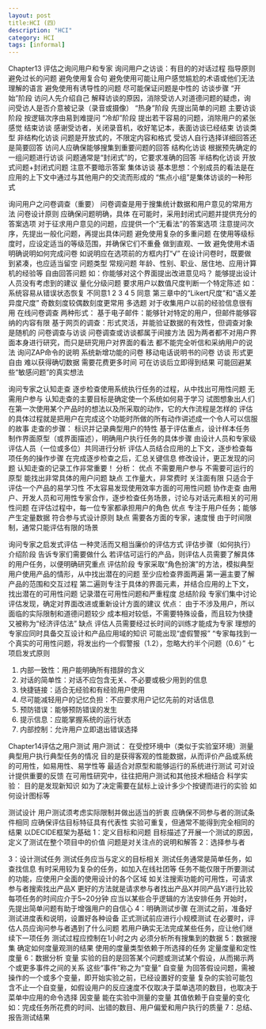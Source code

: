 ```yaml
---
layout: post
title:HCI (四）
description: "HCI"
category: HCI
tags: [informal]
---
```

Chapter13 评估之询问用户和专家
询问用户之访谈：有目的的对话过程
指导原则
避免过长的问题
避免使用复合句
避免使用可能让用户感觉尴尬的术语或他们无法理解的语言
避免使用有诱导性的问题
尽可能保证问题是中性的
访谈步骤
“开始”阶段
访问人先介绍自己
解释访谈的原因，消除受访人对道德问题的疑虑，询问受访人是否介意被记录（录音或摄像）
“热身”阶段
先提出简单的问题
主要访谈阶段
按逻辑次序由易到难提问
“冷却”阶段
提出若干容易的问题，消除用户的紧张感觉
结束访谈
感谢受访者，关闭录音机，收好笔记本，表面访谈已经结束
访谈类型
非结构化访谈
问题是开放式的，不限定内容和格式
受访人自行选择详细回答还是简要回答
访问人应确保能够搜集到重要问题的回答
结构化访谈
根据预先确定的一组问题进行访谈
问题通常是“封闭式”的，它要求准确的回答
半结构化访谈
开放式问题+封闭式问题
注意不要暗示答案
集体访谈
基本思想：个别成员的看法是在应用的上下文中通过与其他用户的交流而形成的
“焦点小组”是集体访谈的一种形式

询问用户之问卷调查（重要）
问卷调查是用于搜集统计数据和用户意见的常用方法
问卷设计原则
应确保问题明确，具体
在可能时，采用封闭式问题并提供充分的答案选项
对于征求用户意见的问题，应提供一个“无看法”的答案选项
注意提问次序，先提出一般化问题，再提出具体问题
避免使用复杂的多重问题
在使用等级标度时，应设定适当的等级范围，并确保它们不重叠
做到直观、一致
避免使用术语
明确说明如何完成问卷
如说明应在选项前的方框内打“√”
在设计问卷时，既要做到紧凑，也应适当留空
问题类型
常规问题
年龄、性别、职业、居住地、应用计算机的经验等
自由回答问题
如：你能够对这个界面提出改进意见吗？
能够提出设计人员没有考虑到的建议
量化分级问题
要求用户以数值尺度判断一个特定陈述
如：系统容易从错误状态恢复
不同意1 2 3 4 5 同意
第三章中的“Likert尺度”和“语义差异度尺度”
奇数刻度较偶数刻度更常用
多选题
对于收集用户以前的经验信息很有用
在线问卷调查
两种形式：
基于电子邮件：能够针对特定的用户，但邮件能够容纳的内容有限
基于网页的调查：形式灵活，并能验证数据的有效性，但调查对象是随机的
问卷调查与访谈
问卷调查或访谈都属于间接方法
因为两者都不对用户界面本身进行研究，而只是研究用户对界面的看法
都不能完全听信和采纳用户的说法
询问ZAP命令的说明
系统新增功能的问卷
移动电话说明书的问卷
访谈
形式更自由
难以获得确切数据
需要花费更多时间
可在访谈后立即得到结果
可能回避某些“敏感问题”的真实想法

询问专家之认知走查
逐步检查使用系统执行任务的过程，从中找出可用性问题
无需用户参与
认知走查的主要目标是确定使一个系统如何易于学习
试图想象出人们在第一次使用某个产品时的想法以及所采取的动作，它的大作流程是怎样的
评估的具体过程就是把用户在完成这个功能时所做的所有动作讲述成一个令人可以信服的故事
走查的步骤：
标识并记录典型用户的特性
基于评估重点，设计样本任务
制作界面原型（或界面描述），明确用户执行任务的具体步骤
由设计人员和专家级评估人员（一位或多位）共同进行分析
评估人员结合应用的上下文，逐步检查每项任务的操作步骤
在完成逐步检查之后，汇总关键信息
修改设计，更正发现的问题
认知走查的记录工作非常重要！
分析：
优点
不需要用户参与
不需要可运行的原型
能找出非常具体的用户问题
缺点
工作量大，非常费时
关注面有限
只适合于评估一个产品的易学习性
不太容易发现使用效率方面的可用性问题
协作走查
由用户、开发人员和可用性专家合作，逐步检查任务场景，讨论与对话元素相关的可用性问题
在评估过程中，每一位专家都承担用户的角色
优点
专注于用户任务；能够产生定量数据
符合参与式设计原则
缺点
需要各方面的专家，速度慢
由于时间限制，通常只能评估有限的场景

询问专家之启发式评估
一种灵活而又相当廉价的评估方式
评估步骤（如何执行）
介绍阶段
告诉专家们需要做什么
若评估可运行的产品，则评估人员需要了解具体的用户任务，以便明确研究重点
评估阶段
专家采取“角色扮演”的方法，模拟典型用户使用产品的情形，从中找出潜在的问题
至少应检查界面两遍
第一遍主要了解产品的范围和交互过程
第二遍则专注于具体的界面元素，并结合应用的上下文，找出潜在的可用性问题
记录潜在可用性问题和严重程度
总结阶段
专家们集中讨论评估发现，确定对界面改进或重新设计方面的建议
优点：
由于不涉及用户，所以面临的实际限制和道德问题较少
成本相对较低，不需要特殊设备，而且较为快捷
又被称为“经济评估法”
缺点
评估人员需要经过长时间的训练才能成为专家
理想的专家应同时具备交互设计和产品应用域的知识
可能出现“虚假警报”
“专家每找到一个真实的可用性问题，将发出约一个假警报（1.2），忽略大约半个问题（0.6）”
七项启发式原则
1. 内部一致性：用户能明确所有措辞的含义
2. 对话的简单性：对话不应包含无关、不必要或极少用到的信息
3. 快捷链接：适合无经验和有经验用户使用
4. 尽可能减轻用户的记忆负担：不应要求用户记忆先前的对话信息
5. 预防错误：能够预防错误的发生
6. 提示信息：应能掌握系统的运行状态
7. 内部控制：允许用户立即退出错误选择

Chapter14评估之用户测试
用户测试：
在受控环境中（类似于实验室环境）测量典型用户执行典型任务的情况
目的是获得客观的性能数据，从而评价产品或系统的可用性，如易用性、易学性等
最适合对原型和能够运行的系统进行测试
可对设计提供重要的反馈
在可用性研究中，往往把用户测试和其他技术相结合
科学实验：
目的是发现新知识
如为了决定需要在鼠标上设计多少个按键而进行的实验
如何设计图标等

测试设计
用户测试须考虑实际限制并做出适当的折衷
应确保不同参与者的测试条件相同
应确保评估目标特征具有代表性
实验可重复，但通常不能得到完全相同的结果
以DECIDE框架为基础
1：定义目标和问题
目标描述了开展一个测试的原因，定义了测试在整个项目中的价值
问题是对关注点的说明和解答
2：选择参与者

3：设计测试任务
测试任务应当与定义的目标相关
测试任务通常是简单任务，如查找信息
有时采用较为复杂的任务，如加入在线社团等
任务不能仅限于所要测试的功能，应使用户全面的使用设计的各个区域
如关注搜索功能的可用性，可请求参与者搜索找出产品X
更好的方法就是请求参与者找出产品X并同产品Y进行比较
每项任务的时间应介于5~20分钟
应当以某些合乎逻辑的方法安排任务
开始时，先提出简单问题有助于增强用户的自信心
4：明确测试步骤
在测试之前，准备好测试进度表和说明，设置好各种设备
正式测试前应进行小规模测试
在必要时，评估人员应询问参与者遇到了什么问题
若用户确实无法完成某些任务，应让他们继续下一项任务
测试过程应控制在1小时之内
必须分析所有搜集到的数据
5：数据搜集
确定如何度量观测的结果
使用的度量类型依赖于所选择的任务
定量度量和定性度量
6：数据分析
变量
实验的目的是回答某个问题或测试某个假设，从而揭示两个或更多事件之间的关系
这些“事件”称之为“变量”
自变量
为回答假设问题，需被操作的一个或多个变量，即开始实验之前，已经设置好的变量
复杂的实验可能包含不止一个自变量，如假设用户的反应速度不仅取决于菜单选项的数目，也取决于菜单中应用的命令选择
因变量
能在实验中测量的变量
其值依赖于自变量的变化
如：完成任务所花费的时间、出错的数目、用户偏爱和用户执行的质量
7：总结、报告测试结果
